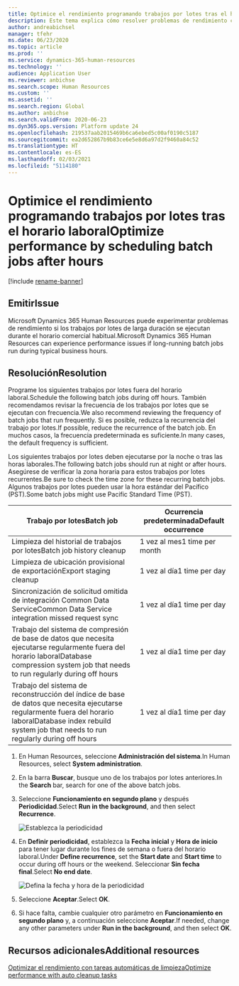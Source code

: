 ```yaml
---
title: Optimice el rendimiento programando trabajos por lotes tras el horario laboral
description: Este tema explica cómo resolver problemas de rendimiento con Microsoft Dynamics 365 Human Resources programando trabajos por lotes de larga duración tras el horario laboral.
author: andreabichsel
manager: tfehr
ms.date: 06/23/2020
ms.topic: article
ms.prod: ''
ms.service: dynamics-365-human-resources
ms.technology: ''
audience: Application User
ms.reviewer: anbichse
ms.search.scope: Human Resources
ms.custom: ''
ms.assetid: ''
ms.search.region: Global
ms.author: anbichse
ms.search.validFrom: 2020-06-23
ms.dyn365.ops.version: Platform update 24
ms.openlocfilehash: 219537aab2015469b6ca6ebed5c00af0190c5187
ms.sourcegitcommit: ea2d652867b9b83ce6e5e8d6a97d2f9460a84c52
ms.translationtype: HT
ms.contentlocale: es-ES
ms.lasthandoff: 02/03/2021
ms.locfileid: "5114180"
---
```

# <a name="optimize-performance-by-scheduling-batch-jobs-after-hours"></a><span data-ttu-id="15b48-103">Optimice el rendimiento programando trabajos por lotes tras el horario laboral</span><span class="sxs-lookup"><span data-stu-id="15b48-103">Optimize performance by scheduling batch jobs after hours</span></span>

[!include [rename-banner](~/includes/cc-data-platform-banner.md)]

## <a name="issue"></a><span data-ttu-id="15b48-104">Emitir</span><span class="sxs-lookup"><span data-stu-id="15b48-104">Issue</span></span>

<span data-ttu-id="15b48-105">Microsoft Dynamics 365 Human Resources puede experimentar problemas de rendimiento si los trabajos por lotes de larga duración se ejecutan durante el horario comercial habitual.</span><span class="sxs-lookup"><span data-stu-id="15b48-105">Microsoft Dynamics 365 Human Resources can experience performance issues if long-running batch jobs run during typical business hours.</span></span>

## <a name="resolution"></a><span data-ttu-id="15b48-106">Resolución</span><span class="sxs-lookup"><span data-stu-id="15b48-106">Resolution</span></span>

<span data-ttu-id="15b48-107">Programe los siguientes trabajos por lotes fuera del horario laboral.</span><span class="sxs-lookup"><span data-stu-id="15b48-107">Schedule the following batch jobs during off hours.</span></span> <span data-ttu-id="15b48-108">También recomendamos revisar la frecuencia de los trabajos por lotes que se ejecutan con frecuencia.</span><span class="sxs-lookup"><span data-stu-id="15b48-108">We also recommend reviewing the frequency of batch jobs that run frequently.</span></span> <span data-ttu-id="15b48-109">Si es posible, reduzca la recurrencia del trabajo por lotes.</span><span class="sxs-lookup"><span data-stu-id="15b48-109">If possible, reduce the recurrence of the batch job.</span></span> <span data-ttu-id="15b48-110">En muchos casos, la frecuencia predeterminada es suficiente.</span><span class="sxs-lookup"><span data-stu-id="15b48-110">In many cases, the default frequency is sufficient.</span></span>

<span data-ttu-id="15b48-111">Los siguientes trabajos por lotes deben ejecutarse por la noche o tras las horas laborales.</span><span class="sxs-lookup"><span data-stu-id="15b48-111">The following batch jobs should run at night or after hours.</span></span> <span data-ttu-id="15b48-112">Asegúrese de verificar la zona horaria para estos trabajos por lotes recurrentes.</span><span class="sxs-lookup"><span data-stu-id="15b48-112">Be sure to check the time zone for these recurring batch jobs.</span></span> <span data-ttu-id="15b48-113">Algunos trabajos por lotes pueden usar la hora estándar del Pacífico (PST).</span><span class="sxs-lookup"><span data-stu-id="15b48-113">Some batch jobs might use Pacific Standard Time (PST).</span></span>

| <span data-ttu-id="15b48-114">Trabajo por lotes</span><span class="sxs-lookup"><span data-stu-id="15b48-114">Batch job</span></span> | <span data-ttu-id="15b48-115">Ocurrencia predeterminada</span><span class="sxs-lookup"><span data-stu-id="15b48-115">Default occurrence</span></span> |
| --- | --- |
| <span data-ttu-id="15b48-116">Limpieza del historial de trabajos por lotes</span><span class="sxs-lookup"><span data-stu-id="15b48-116">Batch job history cleanup</span></span> | <span data-ttu-id="15b48-117">1 vez al mes</span><span class="sxs-lookup"><span data-stu-id="15b48-117">1 time per month</span></span> |
| <span data-ttu-id="15b48-118">Limpieza de ubicación provisional de exportación</span><span class="sxs-lookup"><span data-stu-id="15b48-118">Export staging cleanup</span></span> | <span data-ttu-id="15b48-119">1 vez al día</span><span class="sxs-lookup"><span data-stu-id="15b48-119">1 time per day</span></span> |
| <span data-ttu-id="15b48-120">Sincronización de solicitud omitida de integración Common Data Service</span><span class="sxs-lookup"><span data-stu-id="15b48-120">Common Data Service integration missed request sync</span></span> | <span data-ttu-id="15b48-121">1 vez al día</span><span class="sxs-lookup"><span data-stu-id="15b48-121">1 time per day</span></span> |
| <span data-ttu-id="15b48-122">Trabajo del sistema de compresión de base de datos que necesita ejecutarse regularmente fuera del horario laboral</span><span class="sxs-lookup"><span data-stu-id="15b48-122">Database compression system job that needs to run regularly during off hours</span></span> | <span data-ttu-id="15b48-123">1 vez al día</span><span class="sxs-lookup"><span data-stu-id="15b48-123">1 time per day</span></span> |
| <span data-ttu-id="15b48-124">Trabajo del sistema de reconstrucción del índice de base de datos que necesita ejecutarse regularmente fuera del horario laboral</span><span class="sxs-lookup"><span data-stu-id="15b48-124">Database index rebuild system job that needs to run regularly during off hours</span></span> | <span data-ttu-id="15b48-125">1 vez al día</span><span class="sxs-lookup"><span data-stu-id="15b48-125">1 time per day</span></span> |

1. <span data-ttu-id="15b48-126">En Human Resources, seleccione **Administración del sistema**.</span><span class="sxs-lookup"><span data-stu-id="15b48-126">In Human Resources, select **System administration**.</span></span>

2. <span data-ttu-id="15b48-127">En la barra **Buscar**, busque uno de los trabajos por lotes anteriores.</span><span class="sxs-lookup"><span data-stu-id="15b48-127">In the **Search** bar, search for one of the above batch jobs.</span></span>

3. <span data-ttu-id="15b48-128">Seleccione **Funcionamiento en segundo plano** y después **Periodicidad**.</span><span class="sxs-lookup"><span data-stu-id="15b48-128">Select **Run in the background**, and then select **Recurrence**.</span></span>

   ![Establezca la periodicidad](media/talent-batch-history-cleanup-recurrence.png)

4. <span data-ttu-id="15b48-130">En **Definir periodicidad**, establezca la **Fecha inicial** y **Hora de inicio** para tener lugar durante los fines de semana o fuera del horario laboral.</span><span class="sxs-lookup"><span data-stu-id="15b48-130">Under **Define recurrence**, set the **Start date** and **Start time** to occur during off hours or the weekend.</span></span> <span data-ttu-id="15b48-131">Seleccionar **Sin fecha final**.</span><span class="sxs-lookup"><span data-stu-id="15b48-131">Select **No end date**.</span></span> 

   ![Defina la fecha y hora de la periodicidad](media/talent-batch-history-cleanup-define-recurrence.png)

5. <span data-ttu-id="15b48-133">Seleccione **Aceptar**.</span><span class="sxs-lookup"><span data-stu-id="15b48-133">Select **OK**.</span></span>

6. <span data-ttu-id="15b48-134">Si hace falta, cambie cualquier otro parámetro en **Funcionamiento en segundo plano** y, a continuación seleccione **Aceptar**.</span><span class="sxs-lookup"><span data-stu-id="15b48-134">If needed, change any other parameters under **Run in the background**, and then select **OK**.</span></span>

## <a name="additional-resources"></a><span data-ttu-id="15b48-135">Recursos adicionales</span><span class="sxs-lookup"><span data-stu-id="15b48-135">Additional resources</span></span>

[<span data-ttu-id="15b48-136">Optimizar el rendimiento con tareas automáticas de limpieza</span><span class="sxs-lookup"><span data-stu-id="15b48-136">Optimize performance with auto cleanup tasks</span></span>](hr-admin-troubleshooting-batch-history.md)
